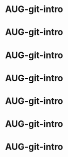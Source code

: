 # AUG-git-intro
# AUG-git-intro
# AUG-git-intro
# AUG-git-intro
# AUG-git-intro
# AUG-git-intro
# AUG-git-intro
